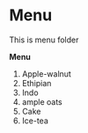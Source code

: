 # Menu

This is menu folder

**Menu**

1. Apple-walnut
2. Ethipian
3. Indo
4. ample oats
5. Cake
6. Ice-tea 